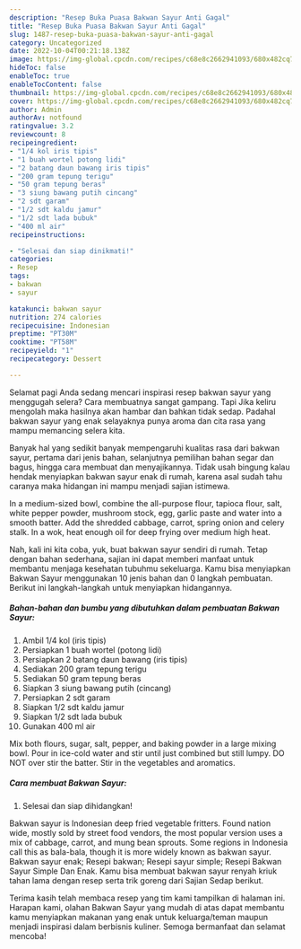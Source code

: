 ```yaml
---
description: "Resep Buka Puasa Bakwan Sayur Anti Gagal"
title: "Resep Buka Puasa Bakwan Sayur Anti Gagal"
slug: 1487-resep-buka-puasa-bakwan-sayur-anti-gagal
category: Uncategorized
date: 2022-10-04T00:21:18.138Z
image: https://img-global.cpcdn.com/recipes/c68e8c2662941093/680x482cq70/bakwan-sayur-foto-resep-utama.jpg
hideToc: false
enableToc: true
enableTocContent: false
thumbnail: https://img-global.cpcdn.com/recipes/c68e8c2662941093/680x482cq70/bakwan-sayur-foto-resep-utama.jpg
cover: https://img-global.cpcdn.com/recipes/c68e8c2662941093/680x482cq70/bakwan-sayur-foto-resep-utama.jpg
author: Admin
authorAv: notfound
ratingvalue: 3.2
reviewcount: 8
recipeingredient:
- "1/4 kol iris tipis"
- "1 buah wortel potong lidi"
- "2 batang daun bawang iris tipis"
- "200 gram tepung terigu"
- "50 gram tepung beras"
- "3 siung bawang putih cincang"
- "2 sdt garam"
- "1/2 sdt kaldu jamur"
- "1/2 sdt lada bubuk"
- "400 ml air"
recipeinstructions:

- "Selesai dan siap dinikmati!"
categories:
- Resep
tags:
- bakwan
- sayur

katakunci: bakwan sayur 
nutrition: 274 calories
recipecuisine: Indonesian
preptime: "PT30M"
cooktime: "PT58M"
recipeyield: "1"
recipecategory: Dessert

---
```



Selamat pagi Anda sedang mencari inspirasi resep bakwan sayur yang menggugah selera? Cara membuatnya sangat gampang. Tapi Jika keliru mengolah maka hasilnya akan hambar dan bahkan tidak sedap. Padahal bakwan sayur yang enak selayaknya punya aroma dan cita rasa yang mampu memancing selera kita.


Banyak hal yang sedikit banyak mempengaruhi kualitas rasa dari bakwan sayur, pertama dari jenis bahan, selanjutnya pemilihan bahan segar dan bagus, hingga cara membuat dan menyajikannya. Tidak usah bingung kalau hendak menyiapkan bakwan sayur enak di rumah, karena asal sudah tahu caranya maka hidangan ini mampu menjadi sajian istimewa.

In a medium-sized bowl, combine the all-purpose flour, tapioca flour, salt, white pepper powder, mushroom stock, egg, garlic paste and water into a smooth batter. Add the shredded cabbage, carrot, spring onion and celery stalk. In a wok, heat enough oil for deep frying over medium high heat.


Nah, kali ini kita coba, yuk, buat bakwan sayur sendiri di rumah. Tetap dengan bahan sederhana, sajian ini dapat memberi manfaat untuk membantu menjaga kesehatan tubuhmu sekeluarga. Kamu bisa menyiapkan Bakwan Sayur menggunakan 10 jenis bahan dan 0 langkah pembuatan. Berikut ini langkah-langkah untuk menyiapkan hidangannya.

<!--inarticleads1-->

##### Bahan-bahan dan bumbu yang dibutuhkan dalam pembuatan Bakwan Sayur:

1. Ambil 1/4 kol (iris tipis)
1. Persiapkan 1 buah wortel (potong lidi)
1. Persiapkan 2 batang daun bawang (iris tipis)
1. Sediakan 200 gram tepung terigu
1. Sediakan 50 gram tepung beras
1. Siapkan 3 siung bawang putih (cincang)
1. Persiapkan 2 sdt garam
1. Siapkan 1/2 sdt kaldu jamur
1. Siapkan 1/2 sdt lada bubuk
1. Gunakan 400 ml air


Mix both flours, sugar, salt, pepper, and baking powder in a large mixing bowl. Pour in ice-cold water and stir until just combined but still lumpy. DO NOT over stir the batter. Stir in the vegetables and aromatics. 

<!--inarticleads2-->

##### Cara membuat Bakwan Sayur:


1. Selesai dan siap dihidangkan!

Bakwan sayur is Indonesian deep fried vegetable fritters. Found nation wide, mostly sold by street food vendors, the most popular version uses a mix of cabbage, carrot, and mung bean sprouts. Some regions in Indonesia call this as bala-bala, though it is more widely known as bakwan sayur. Bakwan sayur enak; Resepi bakwan; Resepi sayur simple; Resepi Bakwan Sayur Simple Dan Enak. Kamu bisa membuat bakwan sayur renyah kriuk tahan lama dengan resep serta trik goreng dari Sajian Sedap berikut. 

Terima kasih telah membaca resep yang tim kami tampilkan di halaman ini. Harapan kami, olahan Bakwan Sayur yang mudah di atas dapat membantu kamu menyiapkan makanan yang enak untuk keluarga/teman maupun menjadi inspirasi dalam berbisnis kuliner. Semoga bermanfaat dan selamat mencoba!
